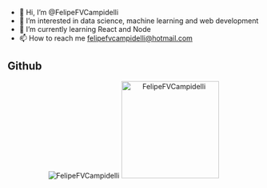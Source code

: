 - 👋 Hi, I’m @FelipeFVCampidelli
- 👀 I’m interested in data science, machine learning and web development
- 🌱 I’m currently learning React and Node
- 📫 How to reach me felipefvcampidelli@hotmail.com

## Github 

<!-- Stats themes= https://github.com/anuraghazra/github-readme-stats/blob/master/themes/README.md -->
<p align="center">
  <img src="https://github-readme-stats.vercel.app/api?username=FelipeFVCampidelli&custom_title=My%20GitHub%20Stats!&count_private=true&show_icons=true&theme=radical"                alt="FelipeFVCampidelli" />
  <img height="195" src="https://github-readme-stats.vercel.app/api/top-langs/?username=FelipeFVCampidelli&langs_count=10&layout=compact&theme=radical" alt="FelipeFVCampidelli" />
</p>
